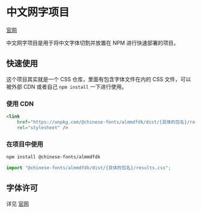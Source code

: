 # 中文网字项目

[官网](https://chinese-font.netlify.app/fonts/almmdfdk)

中文网字项目是用于将中文字体切割并放置在 NPM 进行快速部署的项目。

## 快速使用

这个项目其实就是一个 CSS 仓库，里面有包含字体文件在内的 CSS 文件，可以被外部 CDN 或者自己 `npm install` 一下进行使用。

### 使用 CDN

```html
<link
    href="https://unpkg.com/@chinese-fonts/almmdfdk/dist/{具体的包名}/results.css"
    rel="stylesheet" />
```

### 在项目中使用

```sh
npm install @chinese-fonts/almmdfdk
```

```ts
import "@chinese-fonts/almmdfdk/dist/{具体的包名}/results.css";
```

## 字体许可

详见 [官网](https://chinese-font.netlify.app/fonts/almmdfdk)
